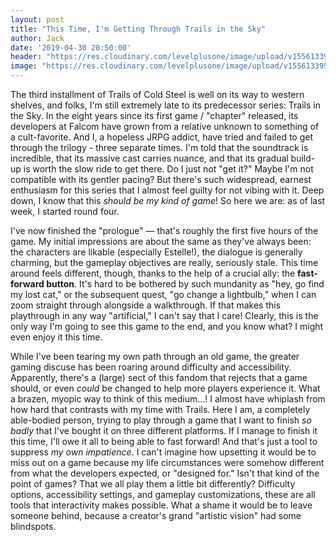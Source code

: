 ```yaml
---
layout: post
title: "This Time, I'm Getting Through Trails in the Sky"
author: Jack
date: '2019-04-30 20:50:00'
header: "https://res.cloudinary.com/levelplusone/image/upload/v1556133952/trails-fc_ruprw1.jpg"
image: "https://res.cloudinary.com/levelplusone/image/upload/v1556133952/trails-fc_ruprw1.jpg"
---
```


The third installment of Trails of Cold Steel is well on its way to western shelves, and folks, I'm still extremely late to its predecessor series: Trails in the Sky. In the eight years since its first game / "chapter" released, its developers at Falcom have grown from a relative unknown to something of a cult-favorite. And I, a hopeless JRPG addict, have tried and failed to get through the trilogy - three separate times. I'm told that the soundtrack is incredible, that its massive cast carries nuance, and that its gradual build-up is worth the slow ride to get there. Do I just not "get it?" Maybe I'm not compatible with its gentler pacing? But there's such widespread, earnest enthusiasm for this series that I almost feel guilty for not vibing with it. Deep down, I know that this *should be my kind of game*! So here we are: as of last week, I started round four.

I've now finished the "prologue" &mdash; that's roughly the first five hours of the game. My initial impressions are about the same as they've always been: the characters are likable (especially Estelle!), the dialogue is generally charming, but the gameplay objectives are really, seriously stale. This time around feels different, though, thanks to the help of a crucial ally: the **fast-forward button**. It's hard to be bothered by such mundanity as "hey, go find my lost cat," or the subsequent quest, "go change a lightbulb," when I can zoom straight through alongside a walkthrough. If that makes this playthrough in any way "artificial," I can't say that I care! Clearly, this is the only way I'm going to see this game to the end, and you know what? I might even enjoy it this time.

While I've been tearing my own path through an old game, the greater gaming discuse has been roaring around difficulty and accessibility. Apparently, there's a (large) sect of this fandom that rejects that a game should, or even *could* be changed to help more players experience it. What a brazen, myopic way to think of this medium...! I almost have whiplash from how hard that contrasts with my time with Trails. Here I am, a completely able-bodied person, trying to play through a game that I want to finish *so badly* that I've bought it on three different platforms. If I manage to finish it this time, I'll owe it all to being able to fast forward! And that's just a tool to suppress *my own impatience*. I can't imagine how upsetting it would be to miss out on a game because my life circumstances were somehow different from what the developers expected, or "designed for." Isn't that kind of the point of games? That we all play them a little bit differently? Difficulty options, accessibility settings, and gameplay customizations, these are all tools that interactivity makes possible. What a shame it would be to leave someone behind, because a creator's grand "artistic vision" had some blindspots.